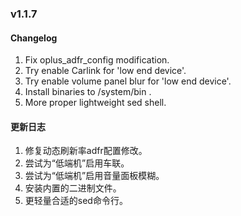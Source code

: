 ### v1.1.7
#### Changelog
1. Fix oplus_adfr_config modification.
2. Try enable Carlink for 'low end device'.
2. Try enable volume panel blur for 'low end device'.
3. Install binaries to /system/bin .
4. More proper lightweight sed shell.

#### 更新日志
1. 修复动态刷新率adfr配置修改。
2. 尝试为“低端机”启用车联。
2. 尝试为“低端机”启用音量面板模糊。
3. 安装内置的二进制文件。
4. 更轻量合适的sed命令行。

